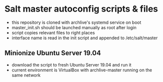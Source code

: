 # Salt master autoconfig scripts & files
- this repository is cloned with archlive's systemd service on boot
- master_init.sh should be launched manually as root after login
- script copies relevant files to right places
- interface name is read in the init script and appended to /etc/salt/master

## Minionize Ubuntu Server 19.04
- download the script to fresh Ubuntu Server 19.04 and run it
- current environment is VirtualBox with archlive-master running on the same network
